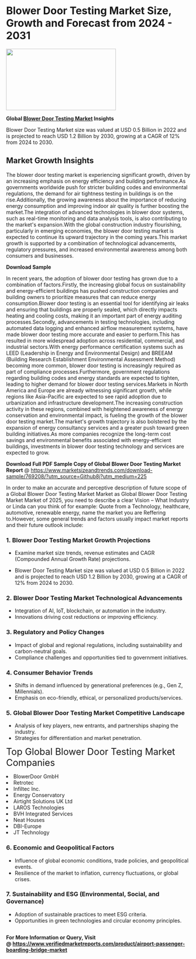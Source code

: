 <H1>Blower Door Testing Market Size, Growth and Forecast from 2024 - 2031</H1><img class="aligncenter size-medium wp-image-584254" src="https://thirdeyenews.in/wp-content/uploads/2024/09/Global-Market-Research-300x168.jpeg" alt="" width="300" height="168" /><p><strong>Global&nbsp;<a href="https://www.marketsizeandtrends.com/download-sample/769208/?utm_source=Github8j?utm_medium=225">Blower Door Testing Market</a> Insights</strong></p><p>Blower Door Testing Market size was valued at USD 0.5 Billion in 2022 and is projected to reach USD 1.2 Billion by 2030, growing at a CAGR of 12% from 2024 to 2030.</p><p><h2>Market Growth Insights</h2> <p>The blower door testing market is experiencing significant growth, driven by an increasing emphasis on energy efficiency and building performance.As governments worldwide push for stricter building codes and environmental regulations, the demand for air tightness testing in buildings is on the rise.Additionally, the growing awareness about the importance of reducing energy consumption and improving indoor air quality is further boosting the market.The integration of advanced technologies in blower door systems, such as real-time monitoring and data analysis tools, is also contributing to the market's expansion.With the global construction industry flourishing, particularly in emerging economies, the blower door testing market is expected to continue its upward trajectory in the coming years.This market growth is supported by a combination of technological advancements, regulatory pressures, and increased environmental awareness among both consumers and businesses.</p> <p><strong>Download Sample</strong></p> <p>In recent years, the adoption of blower door testing has grown due to a combination of factors.Firstly, the increasing global focus on sustainability and energy-efficient buildings has pushed construction companies and building owners to prioritize measures that can reduce energy consumption.Blower door testing is an essential tool for identifying air leaks and ensuring that buildings are properly sealed, which directly impacts heating and cooling costs, making it an important part of energy auditing processes.Secondly, advancements in testing technologies, including automated data logging and enhanced airflow measurement systems, have made blower door testing more accurate and easier to perform.This has resulted in more widespread adoption across residential, commercial, and industrial sectors.With energy performance certification systems such as LEED (Leadership in Energy and Environmental Design) and BREEAM (Building Research Establishment Environmental Assessment Method) becoming more common, blower door testing is increasingly required as part of compliance processes.Furthermore, government regulations regarding building codes and energy standards are expected to tighten, leading to higher demand for blower door testing services.Markets in North America and Europe are already witnessing significant growth, while regions like Asia-Pacific are expected to see rapid adoption due to urbanization and infrastructure development.The increasing construction activity in these regions, combined with heightened awareness of energy conservation and environmental impact, is fueling the growth of the blower door testing market.The market's growth trajectory is also bolstered by the expansion of energy consultancy services and a greater push toward green building initiatives.As more companies recognize the long-term cost savings and environmental benefits associated with energy-efficient buildings, investments in blower door testing technology and services are expected to grow.</p> <p><span class=""><strong>Download Full PDF Sample Copy of Global Blower Door Testing Market Report</strong> @ <a href="https://www.marketsizeandtrends.com/download-sample/769208/?utm_source=Github8j?utm_medium=225" target="_blank">https://www.marketsizeandtrends.com/download-sample/769208/?utm_source=Github8j?utm_medium=225</a></span></p><p>In order to make an accurate and perceptive description of future scope of a Global&nbsp;Blower Door Testing Market Market as Global&nbsp;Blower Door Testing Market Market of 2025, you need to describe a clear Vision &ndash; What Industry or Linda can you think of for example: Quote from a Technology, healthcare, automotive, renewable energy, name the market you are Reffering to.However, some general trends and factors usually impact market reports and their future outlook include:</p><h3>1.&nbsp;<strong>Blower Door Testing Market Growth Projections</strong></h3><ul><li>Examine market size trends, revenue estimates and CAGR (Compounded Annual Growth Rate) projections.</li><li><p>Blower Door Testing Market size was valued at USD 0.5 Billion in 2022 and is projected to reach USD 1.2 Billion by 2030, growing at a CAGR of 12% from 2024 to 2030.</p></li></ul><h3>2.&nbsp;<strong>Blower Door Testing Market Technological Advancements</strong></h3><ul><li>Integration of AI, IoT, blockchain, or automation in the industry.</li><li>Innovations driving cost reductions or improving efficiency.</li></ul><h3>3.&nbsp;<strong>Regulatory and Policy Changes</strong></h3><ul><li>Impact of global and regional regulations, including sustainability and carbon-neutral goals.</li><li>Compliance challenges and opportunities tied to government initiatives.</li></ul><h3>4.&nbsp;<strong>Consumer Behavior Trends</strong></h3><ul><li>Shifts in demand influenced by generational preferences (e.g., Gen Z, Millennials).</li><li>Emphasis on eco-friendly, ethical, or personalized products/services.</li></ul><h3>5.&nbsp;<strong>Global Blower Door Testing Market Competitive Landscape</strong></h3><ul><li>Analysis of key players, new entrants, and partnerships shaping the industry.</li><li>Strategies for differentiation and market penetration.</li></ul><p data-pm-slice="1 1 []"><span style="color: inherit; font-family: inherit; font-size: 25px;">Top Global Blower Door Testing Market Companies</span></p><div class="" data-test-id=""><p><li>BlowerDoor GmbH</li><li> Retrotec</li><li> Infiltec Inc.</li><li> Energy Conservatory</li><li> Airtight Solutions UK Ltd</li><li> LAROS Technologies</li><li> BVH Integrated Services</li><li> Neat Houses</li><li> DBI-Europe</li><li> JT Technology</li></p></div><h3>6.&nbsp;<strong>Economic and Geopolitical Factors</strong></h3><ul><li>Influence of global economic conditions, trade policies, and geopolitical events.</li><li>Resilience of the market to inflation, currency fluctuations, or global crises.</li></ul><h3>7.&nbsp;<strong>Sustainability and ESG (Environmental, Social, and Governance)</strong></h3><ul><li>Adoption of sustainable practices to meet ESG criteria.</li><li>Opportunities in green technologies and circular economy principles.</li></ul><h2><strong style="font-size: 14px;">For More Information or Query, Visit @&nbsp;</strong><a style="background-color: #ffffff; font-size: 14px;" href="https://www.marketsizeandtrends.com/report/blower-door-testing-market/" target="_blank">https://www.verifiedmarketreports.com/product/airport-passenger-boarding-bridge-market</a></h2>
